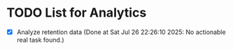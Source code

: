 # TODO List for Analytics

- [x] Analyze retention data  (Done at Sat Jul 26 22:26:10 2025: No actionable real task found.)